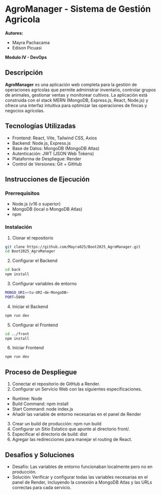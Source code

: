 # AgroManager - Sistema de Gestión Agricola
**Autores:**
  - Mayra Pachacama
  - Edison Picuasi

**Modulo IV - DevOps**
## Descripción
**AgroManager** es una aplicación web completa para la gestión de operaciones agrícolas que permite administrar inventario, controlar grupos de animales, gestionar ventas y monitorear cultivos. La aplicación está construida con el stack MERN (MongoDB, Express.js, React, Node.js) y ofrece una interfaz intuitiva para optimizar las operaciones de fincas y negocios agrícolas.
## Tecnologías Utilizadas
  - Frontend: React, Vite, Tailwind CSS, Axios
  - Backend: Node.js, Express.js
  - Base de Datos: MongoDB (MongoDB Atlas)
  - Autenticación: JWT (JSON Web Tokens)
  - Plataforma de Despliegue: Render
  - Control de Versiones: Git + GitHub
## Instrucciones de Ejecución
### Prerrequisitos
  - Node.js (v16 o superior)
  - MongoDB (local o MongoDB Atlas)
  - npm
### Instalación
1. Clonar el repositorio
```bash
git clone https://github.com/Mayra025/Boot2025_AgroManager.git
cd Boot2025_AgroManager
```
2. Configurar el Backend
```bash
cd back
npm install
```
3. Configurar variables de entorno
```bash
MONGO_URI=<tu-URI-de-MongoDB>
PORT=5000
```
4. Iniciar el Backend
```bash
npm run dev
```
5. Configurar el Frontend
```bash
cd ../front
npm install
```
6. Iniciar Frontend
```bash
npm run dev
```
## Proceso de Despliegue
1. Conectar el repositorio de GitHub a Render.
2. Configurar un Servicio Web con las siguientes especificaciones.
  - Runtime: Node
  - Build Command: npm install
  - Start Command: node index.js
  - Añadir las variable de entorno necesarias en el panel de Render
3. Crear un build de producción: npm run build
4. Configurar un Sitio Estatico que apunte al directorio front/.
5. Especificar el directorio de build: dist
6. Agregar las redirecciones para manejar el routing de React.
## Desafios y Soluciones
- Desafío: Las variables de entorno funcionaban localmente pero no en producción.
- Solución: Verificar y configurar todas las variables necesarias en el panel de Render, incluyendo la conexión a MongoDB Atlas y las URLs correctas para cada servicio.
